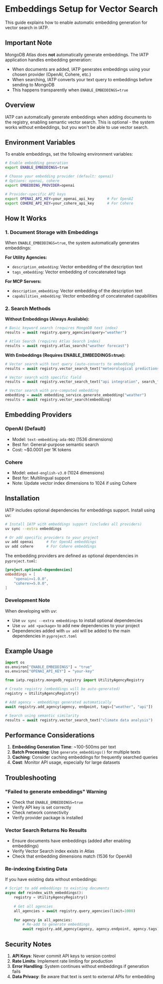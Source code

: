 # Embeddings Setup for Vector Search

This guide explains how to enable automatic embedding generation for vector search in IATP.

## Important Note

MongoDB Atlas does **not** automatically generate embeddings. The IATP application handles embedding generation:
- When documents are added, IATP generates embeddings using your chosen provider (OpenAI, Cohere, etc.)
- When searching, IATP converts your text query to embeddings before sending to MongoDB
- This happens transparently when `ENABLE_EMBEDDINGS=true`

## Overview

IATP can automatically generate embeddings when adding documents to the registry, enabling semantic vector search. This is optional - the system works without embeddings, but you won't be able to use vector search.

## Environment Variables

To enable embeddings, set the following environment variables:

```bash
# Enable embedding generation
export ENABLE_EMBEDDINGS=true

# Choose your embedding provider (default: openai)
# Options: openai, cohere
export EMBEDDING_PROVIDER=openai

# Provider-specific API keys
export OPENAI_API_KEY=your_openai_api_key      # For OpenAI
export COHERE_API_KEY=your_cohere_api_key      # For Cohere
```

## How It Works

### 1. Document Storage with Embeddings

When `ENABLE_EMBEDDINGS=true`, the system automatically generates embeddings:

**For Utility Agencies:**
- `description_embedding`: Vector embedding of the description text
- `tags_embedding`: Vector embedding of concatenated tags

**For MCP Servers:**
- `description_embedding`: Vector embedding of the description text
- `capabilities_embedding`: Vector embedding of concatenated capabilities

### 2. Search Methods

**Without Embeddings (Always Available):**
```python
# Basic keyword search (requires MongoDB text index)
results = await registry.query_agencies(query="weather")

# Atlas Search (requires Atlas Search index)
results = await registry.atlas_search("weather forecast")
```

**With Embeddings (Requires ENABLE_EMBEDDINGS=true):**
```python
# Vector search with text query (auto-converts to embedding)
results = await registry.vector_search_text("meteorological predictions")

# Vector search with specific field
results = await registry.vector_search_text("api integration", search_field="tags")

# Vector search with pre-computed embedding
embedding = await embedding_service.generate_embedding("weather")
results = await registry.vector_search(embedding)
```

## Embedding Providers

### OpenAI (Default)
- Model: `text-embedding-ada-002` (1536 dimensions)
- Best for: General-purpose semantic search
- Cost: ~$0.0001 per 1K tokens

### Cohere
- Model: `embed-english-v3.0` (1024 dimensions)
- Best for: Multilingual support
- Note: Update vector index dimensions to 1024 if using Cohere

## Installation

IATP includes optional dependencies for embeddings support. Install using uv:

```bash
# Install IATP with embeddings support (includes all providers)
uv sync --extra embeddings

# Or add specific providers to your project
uv add openai      # For OpenAI embeddings
uv add cohere      # For Cohere embeddings
```

The embedding providers are defined as optional dependencies in `pyproject.toml`:
```toml
[project.optional-dependencies]
embeddings = [
    "openai>=1.0.0",
    "cohere>=5.0.0",
]
```

### Development Note

When developing with uv:
- Use `uv sync --extra embeddings` to install optional dependencies
- Use `uv add <package>` to add new dependencies to your project
- Dependencies added with `uv add` will be added to the main dependencies in `pyproject.toml`

## Example Usage

```python
import os
os.environ["ENABLE_EMBEDDINGS"] = "true"
os.environ["OPENAI_API_KEY"] = "your-key"

from iatp.registry.mongodb_registry import UtilityAgencyRegistry

# Create registry (embeddings will be auto-generated)
registry = UtilityAgencyRegistry()

# Add agency - embeddings generated automatically
await registry.add_agency(agency, endpoint, tags=["weather", "api"])

# Search using semantic similarity
results = await registry.vector_search_text("climate data analysis")
```

## Performance Considerations

1. **Embedding Generation Time**: ~100-500ms per text
2. **Batch Processing**: Use `generate_embeddings()` for multiple texts
3. **Caching**: Consider caching embeddings for frequently searched queries
4. **Cost**: Monitor API usage, especially for large datasets

## Troubleshooting

### "Failed to generate embeddings" Warning
- Check that `ENABLE_EMBEDDINGS=true`
- Verify API key is set correctly
- Check network connectivity
- Verify provider package is installed

### Vector Search Returns No Results
- Ensure documents have embeddings (added after enabling embeddings)
- Verify Vector Search index exists in Atlas
- Check that embedding dimensions match (1536 for OpenAI)

### Re-indexing Existing Data
If you have existing data without embeddings:

```python
# Script to add embeddings to existing documents
async def reindex_with_embeddings():
    registry = UtilityAgencyRegistry()
    
    # Get all agencies
    all_agencies = await registry.query_agencies(limit=1000)
    
    for agency in all_agencies:
        # Re-add to generate embeddings
        await registry.add_agency(agency, agency.endpoint, agency.tags)
```

## Security Notes

1. **API Keys**: Never commit API keys to version control
2. **Rate Limits**: Implement rate limiting for production
3. **Error Handling**: System continues without embeddings if generation fails
4. **Data Privacy**: Be aware that text is sent to external APIs for embedding 